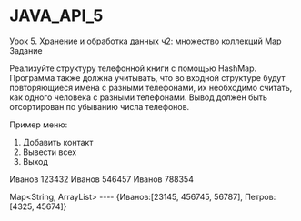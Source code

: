 # JAVA_API_5
Урок 5. Хранение и обработка данных ч2: множество коллекций Map
Задание

Реализуйте структуру телефонной книги с помощью HashMap.
Программа также должна учитывать, что во входной структуре будут повторяющиеся имена с разными телефонами, их необходимо считать, как одного человека с разными телефонами. Вывод должен быть отсортирован по убыванию числа телефонов.

Пример меню:
1) Добавить контакт
2) Вывести всех
3) Выход

Иванов 123432
Иванов 546457
Иванов 788354

Map<String, ArrayList> ---- {Иванов:[23145, 456745, 56787], Петров:[4325, 45674]}
